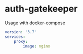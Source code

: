 # auth-gatekeeper

Usage with docker-compose

```yml
version: '3.7'
services:
    proxy:
        image: nginx
```
